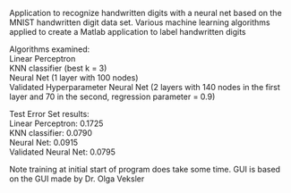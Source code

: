 Application to recognize handwritten digits with a neural net based on the MNIST handwritten digit data set. 
Various machine learning algorithms applied to create a Matlab application to label handwritten digits  

Algorithms examined:  
Linear Perceptron  
KNN classifier (best k = 3)  
Neural Net (1 layer with 100 nodes)  
Validated Hyperparameter Neural Net (2 layers with 140 nodes in the first layer and 70 in the second, regression parameter = 0.9)  

Test Error Set results:  
Linear Perceptron: 0.1725  
KNN classifier:  0.0790  
Neural Net: 0.0915  
Validated Neural Net: 0.0795  


Note training at initial start of program does take some time. 
GUI is based on the GUI made by Dr. Olga Veksler
